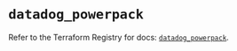 # `datadog_powerpack`

Refer to the Terraform Registry for docs: [`datadog_powerpack`](https://registry.terraform.io/providers/datadog/datadog/3.62.0/docs/resources/powerpack).
